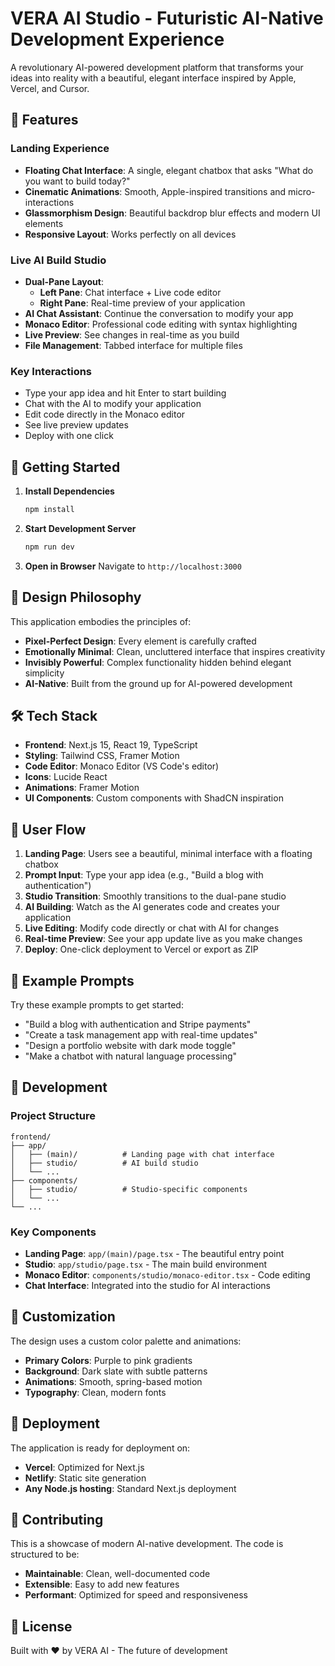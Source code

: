 # VERA AI Studio - Futuristic AI-Native Development Experience

A revolutionary AI-powered development platform that transforms your ideas into reality with a beautiful, elegant interface inspired by Apple, Vercel, and Cursor.

## 🌟 Features

### Landing Experience
- **Floating Chat Interface**: A single, elegant chatbox that asks "What do you want to build today?"
- **Cinematic Animations**: Smooth, Apple-inspired transitions and micro-interactions
- **Glassmorphism Design**: Beautiful backdrop blur effects and modern UI elements
- **Responsive Layout**: Works perfectly on all devices

### Live AI Build Studio
- **Dual-Pane Layout**: 
  - **Left Pane**: Chat interface + Live code editor
  - **Right Pane**: Real-time preview of your application
- **AI Chat Assistant**: Continue the conversation to modify your app
- **Monaco Editor**: Professional code editing with syntax highlighting
- **Live Preview**: See changes in real-time as you build
- **File Management**: Tabbed interface for multiple files

### Key Interactions
- Type your app idea and hit Enter to start building
- Chat with the AI to modify your application
- Edit code directly in the Monaco editor
- See live preview updates
- Deploy with one click

## 🚀 Getting Started

1. **Install Dependencies**
   ```bash
   npm install
   ```

2. **Start Development Server**
   ```bash
   npm run dev
   ```

3. **Open in Browser**
   Navigate to `http://localhost:3000`

## 🎨 Design Philosophy

This application embodies the principles of:
- **Pixel-Perfect Design**: Every element is carefully crafted
- **Emotionally Minimal**: Clean, uncluttered interface that inspires creativity
- **Invisibly Powerful**: Complex functionality hidden behind elegant simplicity
- **AI-Native**: Built from the ground up for AI-powered development

## 🛠 Tech Stack

- **Frontend**: Next.js 15, React 19, TypeScript
- **Styling**: Tailwind CSS, Framer Motion
- **Code Editor**: Monaco Editor (VS Code's editor)
- **Icons**: Lucide React
- **Animations**: Framer Motion
- **UI Components**: Custom components with ShadCN inspiration

## 📱 User Flow

1. **Landing Page**: Users see a beautiful, minimal interface with a floating chatbox
2. **Prompt Input**: Type your app idea (e.g., "Build a blog with authentication")
3. **Studio Transition**: Smoothly transitions to the dual-pane studio
4. **AI Building**: Watch as the AI generates code and creates your application
5. **Live Editing**: Modify code directly or chat with AI for changes
6. **Real-time Preview**: See your app update live as you make changes
7. **Deploy**: One-click deployment to Vercel or export as ZIP

## 🎯 Example Prompts

Try these example prompts to get started:
- "Build a blog with authentication and Stripe payments"
- "Create a task management app with real-time updates"
- "Design a portfolio website with dark mode toggle"
- "Make a chatbot with natural language processing"

## 🔧 Development

### Project Structure
```
frontend/
├── app/
│   ├── (main)/          # Landing page with chat interface
│   ├── studio/          # AI build studio
│   └── ...
├── components/
│   ├── studio/          # Studio-specific components
│   └── ...
└── ...
```

### Key Components
- **Landing Page**: `app/(main)/page.tsx` - The beautiful entry point
- **Studio**: `app/studio/page.tsx` - The main build environment
- **Monaco Editor**: `components/studio/monaco-editor.tsx` - Code editing
- **Chat Interface**: Integrated into the studio for AI interactions

## 🎨 Customization

The design uses a custom color palette and animations:
- **Primary Colors**: Purple to pink gradients
- **Background**: Dark slate with subtle patterns
- **Animations**: Smooth, spring-based motion
- **Typography**: Clean, modern fonts

## 🚀 Deployment

The application is ready for deployment on:
- **Vercel**: Optimized for Next.js
- **Netlify**: Static site generation
- **Any Node.js hosting**: Standard Next.js deployment

## 🤝 Contributing

This is a showcase of modern AI-native development. The code is structured to be:
- **Maintainable**: Clean, well-documented code
- **Extensible**: Easy to add new features
- **Performant**: Optimized for speed and responsiveness

## 📄 License

Built with ❤️ by VERA AI - The future of development
